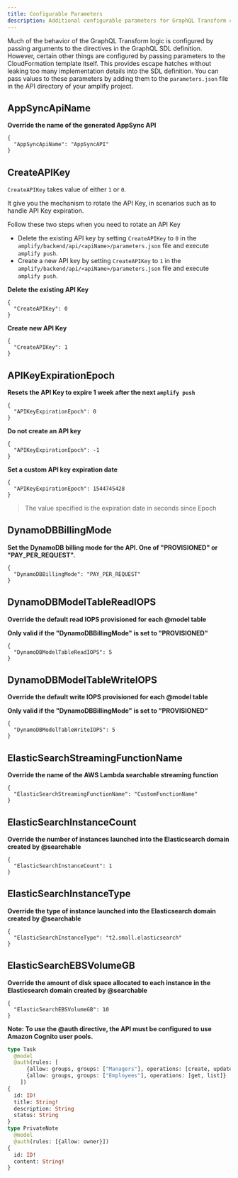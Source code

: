 ```yaml
---
title: Configurable Parameters
description: Additional configurable parameters for GraphQL Transform can be passed to the CloudFormation template itself. This provides escape hatches without leaking too many implementation details into the SDL definition
---
```


Much of the behavior of the GraphQL Transform logic is configured by passing arguments to the directives in the GraphQL SDL definition. However, certain other things are configured by passing parameters to the CloudFormation template itself. This provides escape hatches without leaking too many implementation details into the SDL definition. You can pass values to these parameters by adding them to the `parameters.json` file in the API directory of your amplify project.

## AppSyncApiName

**Override the name of the generated AppSync API**

```
{
  "AppSyncApiName": "AppSyncAPI"
}
```

## CreateAPIKey

`CreateAPIKey` takes value of either `1` or `0`. 

It give you the mechanism to rotate the API Key, in scenarios such as to handle API Key expiration. 

Follow these two steps when you need to rotate an API Key
- Delete the existing API key by setting `CreateAPIKey` to `0` in the `amplify/backend/api/<apiName>/parameters.json` file and execute `amplify push`. 
- Create a new API key by setting `CreateAPIKey` to `1` in the `amplify/backend/api/<apiName>/parameters.json` file and execute `amplify push`. 

**Delete the existing API Key**

```
{
  "CreateAPIKey": 0
}
```

**Create new API Key**

```
{
  "CreateAPIKey": 1
}
```

## APIKeyExpirationEpoch

**Resets the API Key to expire 1 week after the next `amplify push`**

```
{
  "APIKeyExpirationEpoch": 0
}
```

**Do not create an API key**

```
{
  "APIKeyExpirationEpoch": -1
}
```

**Set a custom API key expiration date**

```
{
  "APIKeyExpirationEpoch": 1544745428
}
```

> The value specified is the expiration date in seconds since Epoch

## DynamoDBBillingMode

**Set the DynamoDB billing mode for the API. One of "PROVISIONED" or "PAY_PER_REQUEST".**

```
{
  "DynamoDBBillingMode": "PAY_PER_REQUEST"
}
```

## DynamoDBModelTableReadIOPS

**Override the default read IOPS provisioned for each @model table**

**Only valid if the "DynamoDBBillingMode" is set to "PROVISIONED"**

```
{
  "DynamoDBModelTableReadIOPS": 5
}
```

## DynamoDBModelTableWriteIOPS

**Override the default write IOPS provisioned for each @model table**

**Only valid if the "DynamoDBBillingMode" is set to "PROVISIONED"**

```
{
  "DynamoDBModelTableWriteIOPS": 5
}
```

## ElasticSearchStreamingFunctionName

**Override the name of the AWS Lambda searchable streaming function**

```
{
  "ElasticSearchStreamingFunctionName": "CustomFunctionName"
}
```

## ElasticSearchInstanceCount

**Override the number of instances launched into the Elasticsearch domain created by @searchable**

```
{
  "ElasticSearchInstanceCount": 1
}
```

## ElasticSearchInstanceType

**Override the type of instance launched into the Elasticsearch domain created by @searchable**

```
{
  "ElasticSearchInstanceType": "t2.small.elasticsearch"
}
```

## ElasticSearchEBSVolumeGB

**Override the amount of disk space allocated to each instance in the Elasticsearch domain created by @searchable**

```
{
  "ElasticSearchEBSVolumeGB": 10
}
```


**Note: To use the @auth directive, the API must be configured to use Amazon Cognito user pools.**

```graphql
type Task
  @model
  @auth(rules: [
      {allow: groups, groups: ["Managers"], operations: [create, update, delete]},
      {allow: groups, groups: ["Employees"], operations: [get, list]}
    ])
{
  id: ID!
  title: String!
  description: String
  status: String
}
type PrivateNote
  @model
  @auth(rules: [{allow: owner}])
{
  id: ID!
  content: String!
}
```
